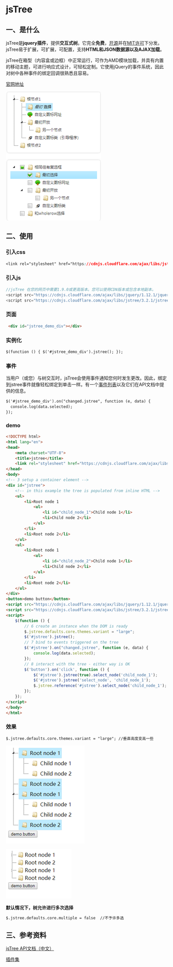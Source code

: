# jsTree

## 一、是什么

jsTree是**jquery插件**，提供**交互式树**。它完全**免费**，[开源](https://github.com/vakata/jstree/)并在[MIT许可](https://raw.githubusercontent.com/vakata/jstree/master/LICENSE-MIT)下分发。jsTree易于扩展，可扩展，可配置，支持**HTML和JSON数据源以及AJAX加载**。

jsTree在箱型（内容盒或边框）中正常运行，可作为AMD模块加载，并具有内置的移动主题，可进行响应式设计，可轻松定制。它使用jQuery的事件系统，因此对树中各种事件的绑定回调很熟悉且容易。

[官网地址](https://www.jstree.com/docs/config/)

![](img/01.png)

## 二、使用

### 引入css

```css
<link rel="stylesheet" href="https://cdnjs.cloudflare.com/ajax/libs/jstree/3.2.1/themes/default/style.min.css" />
```

### 引入js

```js
//jsTree 在您的网页中需要1.9.0或更高版本。您可以使用CDN版本或包含本地副本。
<script src="https://cdnjs.cloudflare.com/ajax/libs/jquery/1.12.1/jquery.min.js"></script>
<script src="https://cdnjs.cloudflare.com/ajax/libs/jstree/3.2.1/jstree.min.js"></script>
```

### 页面

```html
 <div id="jstree_demo_div"></div>
```

### 实例化

```html
$(function () { $('#jstree_demo_div').jstree(); });
```

### 事件

当用户（或您）与树交互时，jsTree会使用事件通知您何时发生更改。因此，绑定到jstree事件就像轻松绑定到单击一样。有一个[事件列表](https://www.jstree.com/api/#/?q=.jstree%20Event)以及它们在API文档中提供的信息。

```html
$('#jstree_demo_div').on("changed.jstree", function (e, data) {
  console.log(data.selected);
});
```

### demo

```html
<!DOCTYPE html>
<html lang="en">
<head>
    <meta charset="UTF-8">
    <title>jstree</title>
    <link rel="stylesheet" href="https://cdnjs.cloudflare.com/ajax/libs/jstree/3.2.1/themes/default/style.min.css" />
</head>
<body>
<!-- 3 setup a container element -->
<div id="jstree">
    <!-- in this example the tree is populated from inline HTML -->
    <ul>
        <li>Root node 1
            <ul>
                <li id="child_node_1">Child node 1</li>
                <li>Child node 2</li>
            </ul>
        </li>
        <li>Root node 2</li>
    </ul>
    <ul>
        <li>Root node 1
            <ul>
                <li id="child_node_2">Child node 1</li>
                <li>Child node 2</li>
            </ul>
        </li>
        <li>Root node 2</li>
    </ul>
</div>
<button>demo button</button>
<script src="https://cdnjs.cloudflare.com/ajax/libs/jquery/1.12.1/jquery.min.js"></script>
<script src="https://cdnjs.cloudflare.com/ajax/libs/jstree/3.2.1/jstree.min.js"></script>
<script>
    $(function () {
        // 6 create an instance when the DOM is ready
        $.jstree.defaults.core.themes.variant = "large";
        $('#jstree').jstree();
        // 7 bind to events triggered on the tree
        $('#jstree').on("changed.jstree", function (e, data) {
            console.log(data.selected);
        });
        // 8 interact with the tree - either way is OK
        $('button').on('click', function () {
            $('#jstree').jstree(true).select_node('child_node_1');
            $('#jstree').jstree('select_node', 'child_node_1');
            $.jstree.reference('#jstree').select_node('child_node_1');
        });
    });
</script>
</body>
</html>
```

### 效果

  ```html
 $.jstree.defaults.core.themes.variant = "large"; //垂直高度变高一些
  ```



![](img/02.png)



![](img/03.png)

**默认情况下，树允许进行多次选择**

```html
$.jstree.defaults.core.multiple = false  //不予许多选
```







## 三、参考资料

[jsTree API文档（中文）](https://blog.csdn.net/j1137573560/article/details/82821839)

[插件集](http://k.swao.cn/js/web/plugin/template/cloudzoom.html)

